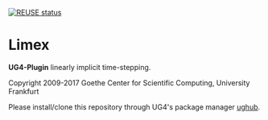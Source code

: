 
[![REUSE status](https://api.reuse.software/badge/github.com/UG4/plugin_Limex)](https://api.reuse.software/info/github.com/UG4/plugin_Limex)


# Limex #

**UG4-Plugin** linearly implicit time-stepping.

Copyright 2009-2017 Goethe Center for Scientific Computing, University Frankfurt

Please install/clone this repository through UG4's package manager
[ughub](https://github.com/UG4/ughub).
